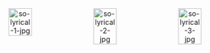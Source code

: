 
<div container align="center" style="display:flex;justify-content:space-around">
  <img src="http://vikashgaurav.com/portfolio/img/solyrical1.png" alt="so-lyrical-1-jpg" width="30%"/>
  <img src="http://vikashgaurav.com/portfolio/img/solyrical2.png" alt="so-lyrical-2-jpg" width="30%"/>
  <img src="http://vikashgaurav.com/portfolio/img/solyrical3.png" alt="so-lyrical-3-jpg" width="30%"/>
</div>
